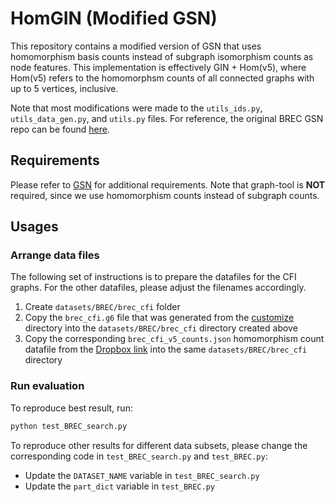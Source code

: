 # HomGIN (Modified GSN)

This repository contains a modified version of GSN that uses homomorphism basis counts instead of subgraph isomorphism counts as node features. This implementation is effectively GIN + Hom(v5), where Hom(v5) refers to the homomorphsm counts of all connected graphs with up to 5 vertices, inclusive. 

Note that most modifications were made to the `utils_ids.py`, `utils_data_gen.py`, and `utils.py` files. For reference, the original BREC GSN repo can be found [here](https://github.com/GraphPKU/BREC/tree/Release/GSN).

## Requirements

Please refer to [GSN](https://github.com/gbouritsas/GSN) for additional requirements. Note that graph-tool is **NOT** required, since we use homomorphism counts instead of subgraph counts. 

## Usages

### Arrange data files

The following set of instructions is to prepare the datafiles for the CFI graphs. For the other datafiles, please adjust the filenames accordingly.

1. Create `datasets/BREC/brec_cfi` folder
2. Copy the `brec_cfi.g6` file that was generated from the [customize](https://github.com/icml2024357/hombasis-gnn/tree/main/brec/customize) directory into the `datasets/BREC/brec_cfi` directory created above
3. Copy the corresponding `brec_cfi_v5_counts.json` homomorphism count datafile from the [Dropbox link](https://www.dropbox.com/scl/fi/zpnaa89ip8qqlwro5yhc4/brec_counts.zip?rlkey=fcpixcdht0ks4gdiiwlhw7smk&dl=0) into the same `datasets/BREC/brec_cfi` directory

### Run evaluation

To reproduce best result, run:

```bash
python test_BREC_search.py
```

To reproduce other results for different data subsets, please change the corresponding code in `test_BREC_search.py` and `test_BREC.py`:
- Update the `DATASET_NAME` variable in `test_BREC_search.py`
- Update the `part_dict` variable in `test_BREC.py`
